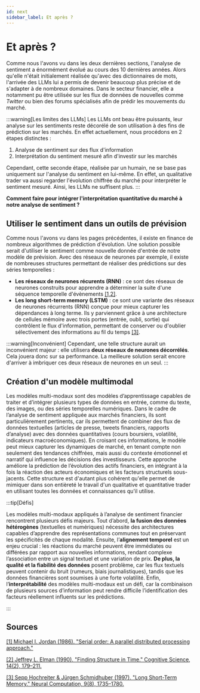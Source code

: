 ```yaml
---
id: next
sidebar_label: Et après ?
---
```


# Et après ?

Comme nous l'avons vu dans les deux dernières sections, l'analyse de sentiment a énormément évolué au cours des 10 dernières années. Alors qu'elle n'était initialement réalisée qu'avec des dictionnaires de mots, l'arrivée des LLMs lui a permis de devenir beaucoup plus précise et de s'adapter à de nombreux domaines. Dans le secteur financier, elle a notamment pu être utilisée sur les flux de données de nouvelles comme *Twitter* ou bien des forums spécialisés afin de prédir les mouvements du marché.

:::warning[Les limites des LLMs]
Les LLMs ont beau être puissants, leur analyse sur les sentiments reste décorélé de son utilisation à des fins de prédiction sur les marchés. En effet actuellement, nous procédons en 2 étapes distinctes :
1. Analyse de sentiment sur des flux d'information
2. Interprétation du sentiment mesuré afin d'investir sur les marchés

Cependant, cette seconde étape, réalisée par un humain, ne se base pas uniquement sur l'analyse du sentiment en lui-même. En effet, un qualitative trader va aussi regarder l'évolution chiffrée du marché pour interpréter le sentiment mesuré. Ainsi, les LLMs ne suffisent plus.
:::

**Comment faire pour intégrer l'interprétation quantitative du marché à notre analyse de sentiment ?**

## Utiliser le sentiment dans un outils de prévision

Comme nous l'avons vu dans les pages précédentes, il existe en finance de nombreux algorithmes de prédiction d'évolution. Une solution possible serait d'utiliser le sentiment comme nouvelle donnée d'entrée de notre modèle de prévision. Avec des réseaux de neurones par exemple, il existe de nombreuses structures permettant de réaliser des prédictions sur des séries temporelles :
* **Les réseaux de neurones récurents (RNN)** : ce sont des réseaux de neurones construits pour apprendre a déterminer la suite d'une séquence temporelle d'évènements [\[1,2\]](#sources).
* **Les long short-term memory (LSTM)** : ce sont une variante des réseaux de neurones récurrents (RNN) conçue pour mieux capturer les dépendances à long terme. Ils y parviennent grâce à une architecture de cellules mémoire avec trois portes (entrée, oubli, sortie) qui contrôlent le flux d'information, permettant de conserver ou d'oublier sélectivement des informations au fil du temps [\[3\]](#sources).

:::warning[Inconvénient]
Cependant, une telle structure aurait un inconvénient majeur : elle utilisera **deux réseaux de neurones décorrélés**. Cela jouera donc sur sa performance. La meilleure solution serait encore d'arriver à imbriquer ces deux réseaux de neurones en un seul.
:::


## Création d'un modèle multimodal

Les modèles multi-modaux sont des modèles d’apprentissage capables de traiter et d’intégrer plusieurs types de données en entrée, comme du texte, des images, ou des séries temporelles numériques. Dans le cadre de l’analyse de sentiment appliquée aux marchés financiers, ils sont particulièrement pertinents, car ils permettent de combiner des flux de données textuelles (articles de presse, tweets financiers, rapports d’analyse) avec des données quantitatives (cours boursiers, volatilité, indicateurs macroéconomiques). En croisant ces informations, le modèle peut mieux capturer les dynamiques de marché, en tenant compte non seulement des tendances chiffrées, mais aussi du contexte émotionnel et narratif qui influence les décisions des investisseurs. Cette approche améliore la prédiction de l’évolution des actifs financiers, en intégrant à la fois la réaction des acteurs économiques et les facteurs structurels sous-jacents. Cette structure est d'autant plus cohérent qu'elle permet de mimiquer dans son entièreté le travail d'un qualitative et quantitative trader en utilisant toutes les données et connaissances qu'il utilise.

:::tip[Défis]

Les modèles multi-modaux appliqués à l’analyse de sentiment financier rencontrent plusieurs défis majeurs. Tout d’abord, **la fusion des données hétérogènes** (textuelles et numériques) nécessite des architectures capables d’apprendre des représentations communes tout en préservant les spécificités de chaque modalité. Ensuite, l’**alignement temporel** est un enjeu crucial : les réactions du marché peuvent être immédiates ou différées par rapport aux nouvelles informations, rendant complexe l’association entre un signal textuel et une variation de prix. **De plus, la qualité et la fiabilité des données** posent problème, car les flux textuels peuvent contenir du bruit (rumeurs, biais journalistiques), tandis que les données financières sont soumises à une forte volatilité. Enfin, l’**interprétabilité** des modèles multi-modaux est un défi, car la combinaison de plusieurs sources d’information peut rendre difficile l’identification des facteurs réellement influents sur les prédictions.

:::














## Sources 




[\[1\] Michael I. Jordan (1986). "Serial order: A parallel distributed processing approach."](https://doi.org/10.1038/323533a0)

[\[2\] Jeffrey L. Elman (1990). "Finding Structure in Time." Cognitive Science, 14(2), 179–211.](https://doi.org/10.1016/S0166-4115(97)80111-2)


[\[3\] Sepp Hochreiter & Jürgen Schmidhuber (1997). "Long Short-Term Memory." Neural Computation, 9(8), 1735–1780.](https://doi.org/10.1162/neco.1997.9.8.1735)